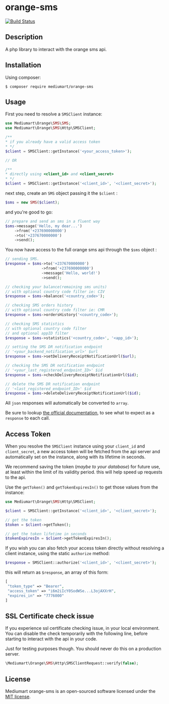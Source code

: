 # orange-sms

[![Build Status](https://travis-ci.org/mediumart/orange-sms.svg?branch=master)](https://travis-ci.org/mediumart/orange-sms)

## Description
A php library to interact with the orange sms api.

## Installation

Using composer:
```
$ composer require mediumart/orange-sms
```

## Usage
First you need to resolve a `SMSClient` instance:

```php
use Mediumart\Orange\SMS\SMS;
use Mediumart\Orange\SMS\Http\SMSClient;

/**
* if you already have a valid access token
* */
$client = SMSClient::getInstance('<your_access_token>');

// OR

/**
* directly using <client_id> and <client_secret>
* */
$client = SMSClient::getInstance('<client_id>', '<client_secret>');
```

next step, create an `SMS` object passing it the `$client` :
```php
$sms = new SMS($client);
```
and you're good to go:
```php
// prepare and send an sms in a fluent way
$sms->message('Hello, my dear...')
    ->from('+237690000000')
    ->to('+237670000000')
    ->send();
```

You now have access to the full orange sms api through the `$sms` object  :
```php
// sending SMS.
$response = $sms->to('+237670000000')
                ->from('+237690000000')
                ->message('Hello, world!')
                ->send();

// checking your balance(remaining sms units)
// with optional country code filter ie: CIV
$response = $sms->balance('<country_code>');

// checking SMS orders history
// with optional country code filter ie: CMR
$response = $sms->ordersHistory('<country_code>');

// checking SMS statistics
// with optional country code filter
// and optional appID filter
$response = $sms->statistics('<country_code>', '<app_id>');

// setting the SMS DR notification endpoint
// '<your_backend_notification_url>' $url
$response = $sms->setDeliveryReceiptNotificationUrl($url);

// checking the SMS DR notification endpoint
// '<your_last_registered_endpoint_ID>' $id
$response = $sms->checkDeliveryReceiptNotificationUrl($id);

// delete the SMS DR notification endpoint
// '<last_registered_endpoint_ID>' $id
$response = $sms->deleteDeliveryReceiptNotificationUrl($id);

```

All `json` responses will automatically be converted to `array`.

Be sure to lookup [the official documentation](https://developer.orange.com/apis/sms-cm/getting-started), to see what to expect as a `response` to each call.

## Access Token

When you resolve the `SMSClient` instance using your `client_id` and `client_secret`, a new access token will be fetched from the api server and automatically set on the instance, along with its lifetime in seconds.

We recommend saving the token (*maybe to your database*) for future use, at least within  the limit of its validity period. this will help speed up requests to the api.

Use the `getToken()` and `getTokenExpiresIn()` to get those values from the instance:
```php
use Mediumart\Orange\SMS\Http\SMSClient;

$client = SMSClient::getInstance('<client_id>', '<client_secret>');

// get the token
$token = $client->getToken();

// get the token lifetime in seconds
$tokenExpiresIn = $client->getTokenExpiresIn();
```
If you wish you can also fetch your access token directly without resolving a client instance, using the static `authorize` method:
```php
$response = SMSClient::authorize('<client_id>', '<client_secret>');
```
this will return as `$response`, an array of this form:
```php
[
 "token_type" => "Bearer",
 "access_token" => "i6m2iIcY0SodWSe...L3ojAXXrH",
 "expires_in" => "7776000"
]
```

## SSL Certificate check issue

If you experience ssl certificate checking issue, in your local environment. You can disable the check temporarily with the following line, before starting to interact with the api in your code.

Just for testing purposes though. You should never do this on a production server.
```php
\Mediumart\Orange\SMS\Http\SMSClientRequest::verify(false);
```

## License

Mediumart orange-sms is an open-sourced software licensed under the [MIT license](https://github.com/mediumart/orange-sms/blob/master/LICENSE.txt).
